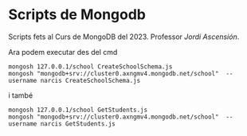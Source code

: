 # Scripts de Mongodb

Scripts fets al Curs de MongoDB del 2023. Professor _Jordi Ascensión_.

Ara podem executar des del cmd
```
mongosh 127.0.0.1/school CreateSchoolSchema.js
mongosh "mongodb+srv://cluster0.axngmv4.mongodb.net/school"  --username narcis CreateSchoolSchema.js
```

i també

```
mongosh 127.0.0.1/school GetStudents.js
mongosh "mongodb+srv://cluster0.axngmv4.mongodb.net/school"  --username narcis GetStudents.js
```

